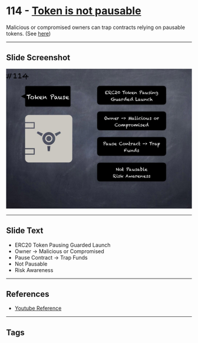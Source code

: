 # 114 - [Token is not pausable](Token%20is%20not%20pausable.md)
Malicious or compromised owners can trap contracts relying on pausable tokens. (See [here](https://github.com/crytic/building-secure-contracts/blob/master/development-guidelines/token_integration.md#owner-privileges))
___
## Slide Screenshot
![0114.jpg](../../images/5.%20Pitfalls%20and%20Best%20Practices%20201/114.jpg)
___
## Slide Text
- ERC20 Token Pausing Guarded Launch
- Owner -> Malicious or Compromised
- Pause Contract -> Trap Funds
- Not Pausable
- Risk Awareness
___
## References
- [Youtube Reference](https://youtu.be/WGM1SF8twmw?t=931)
___
## Tags